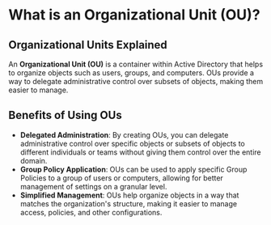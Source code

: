 
# What is an Organizational Unit (OU)?

## Organizational Units Explained
An **Organizational Unit (OU)** is a container within Active Directory that helps to organize objects such as users, groups, and computers. OUs provide a way to delegate administrative control over subsets of objects, making them easier to manage.

## Benefits of Using OUs
- **Delegated Administration**: By creating OUs, you can delegate administrative control over specific objects or subsets of objects to different individuals or teams without giving them control over the entire domain.
- **Group Policy Application**: OUs can be used to apply specific Group Policies to a group of users or computers, allowing for better management of settings on a granular level.
- **Simplified Management**: OUs help organize objects in a way that matches the organization's structure, making it easier to manage access, policies, and other configurations.
